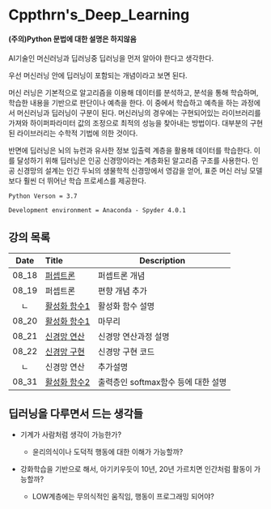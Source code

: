 # Cppthrn's_Deep_Learning
#### (주의)Python 문법에 대한 설명은 하지않음


AI기술인 머신러닝과 딥러닝중 딥러닝을 먼저 알아야 한다고 생각한다.

우선 머신러닝 안에 딥러닝이 포함되는 개념이라고 보면 된다.

머신 러닝은 기본적으로 알고리즘을 이용해 데이터를 분석하고, 분석을 통해 학습하며,
학습한 내용을 기반으로 판단이나 예측을 한다.
이 중에서 학습하고 예측을 하는 과정에서 머신러닝과 딥러닝이 구분이 된다.
머신러닝의 경우에는 구현되어있는 라이브러리를 가져와 하이퍼파라미터 값의 조정으로 최적의 성능을 찾아내는 방법이다.
대부분의 구현된 라이브러리는 수학적 기법에 의한 것이다.


반면에 딥러닝은 뇌의 뉴런과 유사한 정보 입출력 계층을 활용해 데이터를 학습한다.
이를 달성하기 위해 딥러닝은 인공 신경망이라는 계층화된 알고리즘 구조를 사용한다.
인공 신경망의 설계는 인간 두뇌의 생물학적 신경망에서 영감을 얻어,
표준 머신 러닝 모델보다 훨씬 더 뛰어난 학습 프로세스를 제공한다.

```
Python Verson = 3.7

Development environment = Anaconda - Spyder 4.0.1
```

## 강의 목록
|Date|Title|Description|
|:---:|:---|---|
|08_18|[퍼셉트론](./1_퍼셉트론)|퍼셉트론 개념|
|08_19|퍼셉트론|편향 개념 추가|
|ㄴ|[활성화 함수1](./2_활성화함수1)|활성화 함수 설명|
|08_20|[활성화 함수1](./2_활성화함수1)|마무리|
|08_21|[신경망 연산](https://github.com/cpprhtn/Cppthrn-s_Deep_Learning/tree/master/3_%EC%8B%A0%EA%B2%BD%EB%A7%9D%EC%97%B0%EC%82%B0)|신경망 연산과정 설명|
|08_22|[신경망 구현](./4_신경망구현)|신경망 구현 코드|
|ㄴ|신경망 연산|추가설명|
|08_31|[활성화 함수2](./2_활성화함수2)|출력층인 softmax함수 등에 대한 설명|



## 딥러닝을 다루면서 드는 생각들
- 기계가 사람처럼 생각이 가능한가?
  - 윤리의식이나 도덕적 행동에 대한 이해가 가능할까?

- 강화학습을 기반으로 해서, 아기키우듯이 10년, 20년 가르치면 인간처럼 활동이 가능할까?
  - LOW계층에는 무의식적인 움직임, 행동이 프로그래밍 되어야?
